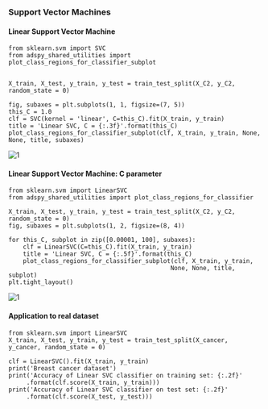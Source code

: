 ### Support Vector Machines

#### Linear Support Vector Machine

```
from sklearn.svm import SVC
from adspy_shared_utilities import plot_class_regions_for_classifier_subplot


X_train, X_test, y_train, y_test = train_test_split(X_C2, y_C2, random_state = 0)

fig, subaxes = plt.subplots(1, 1, figsize=(7, 5))
this_C = 1.0
clf = SVC(kernel = 'linear', C=this_C).fit(X_train, y_train)
title = 'Linear SVC, C = {:.3f}'.format(this_C)
plot_class_regions_for_classifier_subplot(clf, X_train, y_train, None, None, title, subaxes)
```

![1](https://pawan-mittal.github.io/allassets.github.io/data-science/machine-learning-python/charts/module2/13.png)


#### Linear Support Vector Machine: C parameter

```
from sklearn.svm import LinearSVC
from adspy_shared_utilities import plot_class_regions_for_classifier

X_train, X_test, y_train, y_test = train_test_split(X_C2, y_C2, random_state = 0)
fig, subaxes = plt.subplots(1, 2, figsize=(8, 4))

for this_C, subplot in zip([0.00001, 100], subaxes):
    clf = LinearSVC(C=this_C).fit(X_train, y_train)
    title = 'Linear SVC, C = {:.5f}'.format(this_C)
    plot_class_regions_for_classifier_subplot(clf, X_train, y_train,
                                             None, None, title, subplot)
plt.tight_layout()
```

![1](https://pawan-mittal.github.io/allassets.github.io/data-science/machine-learning-python/charts/module2/14.png)

#### Application to real dataset

```
from sklearn.svm import LinearSVC
X_train, X_test, y_train, y_test = train_test_split(X_cancer, y_cancer, random_state = 0)

clf = LinearSVC().fit(X_train, y_train)
print('Breast cancer dataset')
print('Accuracy of Linear SVC classifier on training set: {:.2f}'
     .format(clf.score(X_train, y_train)))
print('Accuracy of Linear SVC classifier on test set: {:.2f}'
     .format(clf.score(X_test, y_test)))
     
 ```
